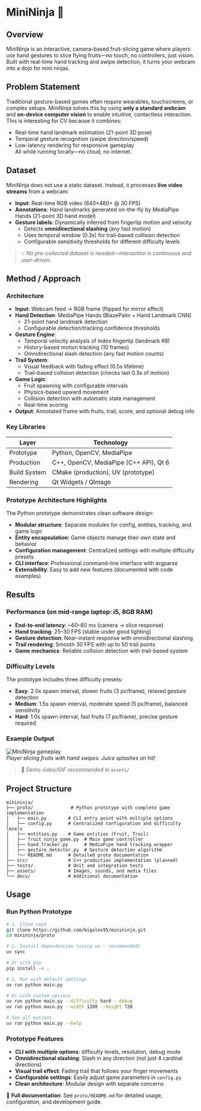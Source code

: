 # MiniNinja 🥷

## Overview

MiniNinja is an interactive, camera-based fruit-slicing game where players use hand gestures to slice flying fruits—no touch, no controllers, just vision. Built with real-time hand tracking and swipe detection, it turns your webcam into a dojo for mini ninjas.

## Problem Statement

Traditional gesture-based games often require wearables, touchscreens, or complex setups. MiniNinja solves this by using **only a standard webcam** and **on-device computer vision** to enable intuitive, contactless interaction. This is interesting for CV because it combines:

- Real-time hand landmark estimation (21-point 3D pose)
- Temporal gesture recognition (swipe direction/speed)
- Low-latency rendering for responsive gameplay  
  All while running locally—no cloud, no internet.

## Dataset

MiniNinja does not use a static dataset. Instead, it processes **live video streams** from a webcam:

- **Input**: Real-time RGB video (640×480+ @ 30 FPS)
- **Annotations**: Hand landmarks generated on-the-fly by MediaPipe Hands (21-point 3D hand model)
- **Gesture labels**: Dynamically inferred from fingertip motion and velocity
  - Detects **omnidirectional slashing** (any fast motion)
  - Uses temporal window (0.3s) for trail-based collision detection
  - Configurable sensitivity thresholds for different difficulty levels

> 💡 _No pre-collected dataset is needed—interaction is continuous and user-driven._

## Method / Approach

### Architecture

- **Input**: Webcam feed → RGB frame (flipped for mirror effect)
- **Hand Detection**: MediaPipe Hands (BlazePalm + Hand Landmark CNN)
  - 21-point hand landmark detection
  - Configurable detection/tracking confidence thresholds
- **Gesture Engine**:
  - Temporal velocity analysis of index fingertip (landmark #8)
  - History-based motion tracking (10 frames)
  - Omnidirectional slash detection (any fast motion counts)
- **Trail System**:
  - Visual feedback with fading effect (0.5s lifetime)
  - Trail-based collision detection (checks last 0.3s of motion)
- **Game Logic**:
  - Fruit spawning with configurable intervals
  - Physics-based upward movement
  - Collision detection with automatic state management
  - Real-time scoring
- **Output**: Annotated frame with fruits, trail, score, and optional debug info

### Key Libraries

| Layer        | Technology                             |
| ------------ | -------------------------------------- |
| Prototype    | Python, OpenCV, MediaPipe              |
| Production   | C++, OpenCV, MediaPipe (C++ API), Qt 6 |
| Build System | CMake (production), UV (prototype)     |
| Rendering    | Qt Widgets / QImage                    |

### Prototype Architecture Highlights

The Python prototype demonstrates clean software design:

- **Modular structure**: Separate modules for config, entities, tracking, and game logic
- **Entity encapsulation**: Game objects manage their own state and behavior
- **Configuration management**: Centralized settings with multiple difficulty presets
- **CLI interface**: Professional command-line interface with argparse
- **Extensibility**: Easy to add new features (documented with code examples)

## Results

### Performance (on mid-range laptop: i5, 8GB RAM)

- **End-to-end latency**: ~60–80 ms (camera → slice response)
- **Hand tracking**: 25–30 FPS (stable under good lighting)
- **Gesture detection**: Near-instant response with omnidirectional slashing
- **Trail rendering**: Smooth 30 FPS with up to 50 trail points
- **Game mechanics**: Reliable collision detection with trail-based system

### Difficulty Levels

The prototype includes three difficulty presets:

- **Easy**: 2.0s spawn interval, slower fruits (3 px/frame), relaxed gesture detection
- **Medium**: 1.5s spawn interval, moderate speed (5 px/frame), balanced sensitivity
- **Hard**: 1.0s spawn interval, fast fruits (7 px/frame), precise gesture required

### Example Output

![MiniNinja gameplay](assets/demo.gif)  
_Player slicing fruits with hand swipes. Juice splashes on hit!_

> 📌 _Demo video/GIF recommended in `assets/`_

## Project Structure

```
minininja/
├── proto/              # Python prototype with complete game implementation
│   ├── main.py        # CLI entry point with multiple options
│   ├── config.py      # Centralized configuration and difficulty levels
│   ├── entities.py    # Game entities (Fruit, Trail)
│   ├── fruit_ninja_game.py  # Main game controller
│   ├── hand_tracker.py      # MediaPipe hand tracking wrapper
│   ├── gesture_detector.py  # Gesture detection algorithm
│   └── README.md      # Detailed proto documentation
├── src/               # C++ production implementation (planned)
├── tests/             # Unit and integration tests
├── assets/            # Images, sounds, and media files
└── docs/              # Additional documentation
```

## Usage

### Run Python Prototype

```bash
# 1. Clone repo
git clone https://github.com/bigalex95/minininja.git
cd minininja/proto

# 2. Install dependencies (using uv - recommended)
uv sync

# Or with pip
pip install -e .

# 3. Run with default settings
uv run python main.py

# Or with custom options
uv run python main.py --difficulty hard --debug
uv run python main.py --width 1280 --height 720

# See all options
uv run python main.py --help
```

### Prototype Features

- **CLI with multiple options**: difficulty levels, resolution, debug mode
- **Omnidirectional slashing**: Slash in any direction (not just 4 cardinal directions)
- **Visual trail effect**: Fading trail that follows your finger movements
- **Configurable settings**: Easily adjust game parameters in `config.py`
- **Clean architecture**: Modular design with separate concerns

📖 **Full documentation**: See `proto/README.md` for detailed usage, configuration, and development guide.
